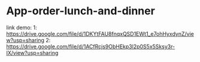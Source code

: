 # App-order-lunch-and-dinner
link demo:
1: https://drive.google.com/file/d/1DKYtFAU8fnqxQSD1EWt1_e7ohHyxdynZ/view?usp=sharing
2: https://drive.google.com/file/d/1ACfRcjs9ObHEkp3l2p0S5x5Sksy3r-IX/view?usp=sharing
